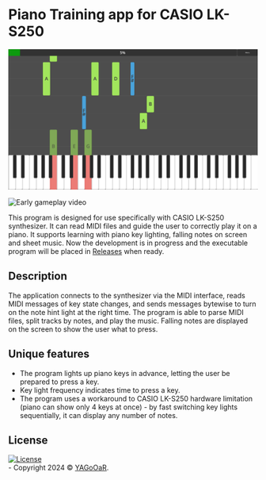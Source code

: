 # Piano Training app for CASIO LK-S250

![Early gameplay](https://github.com/YAGoOaR/Images/blob/main/PianoTrainingApp/gameplay-early.png)

![Early gameplay video](https://github.com/YAGoOaR/Images/blob/main/PianoTrainingApp/demo.gif)

This program is designed for use specifically with CASIO LK-S250 synthesizer. It can read MIDI files and guide the user to correctly play it on a piano. It supports learning with piano key lighting, falling notes on screen and sheet music.
Now the development is in progress and the executable program will be placed in [Releases](https://github.com/YAGoOaR/PianoTrainingApp/releases) when ready.

## Description

The application connects to the synthesizer via the MIDI interface, reads MIDI messages of key state changes, and sends messages bytewise to turn on the note hint light at the right time. The program is able to parse MIDI files, split tracks by notes, and play the music. Falling notes are displayed on the screen to show the user what to press.

## Unique features

- The program lights up piano keys in advance, letting the user be prepared to press a key.
- Key light frequency indicates time to press a key.
- The program uses a workaround to CASIO LK-S250 hardware limitation (piano can show only 4 keys at once) - by fast switching key lights sequentially, it can display any number of notes.

## License 
[![License](http://img.shields.io/:license-mit-blue.svg?style=flat-square)](http://badges.mit-license.org)
</br>- Copyright 2024 © <a href="https://github.com/YAGoOaR" target="_blank">YAGoOaR</a>.
